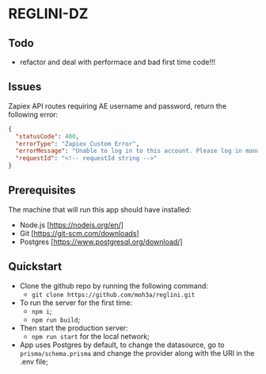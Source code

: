 # REGLINI-DZ

## Todo

- refactor and deal with performace and bad first time code!!!

## Issues

Zapiex API routes requiring AE username and password, return the following error:

```json
{
  "statusCode": 400,
  "errorType": "Zapiex Custom Error",
  "errorMessage": "Unable to log in to this account. Please log in manually on a browser first.",
  "requestId": "<!-- requestId string -->"
}
```

## Prerequisites

The machine that will run this app should have installed:

- Node.js [https://nodejs.org/en/]
- Git [https://git-scm.com/downloads]
- Postgres [https://www.postgresql.org/download/]

## Quickstart

- Clone the github repo by running the following command:
  - `git clone https://github.com/moh3a/reglini.git`
- To run the server for the first time:
  - `npm i`;
  - `npm run build`;
- Then start the production server:
  - `npm run start` for the local network;
- App uses Postgres by default, to change the datasource, go to `prisma/schema.prisma` and change the provider along with the URI in the .env file;
